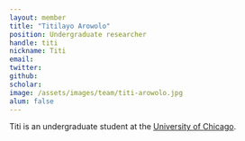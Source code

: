 ```yaml
---
layout: member
title: "Titilayo Arowolo"
position: Undergraduate researcher
handle: titi
nickname: Titi
email: 
twitter: 
github: 
scholar: 
image: /assets/images/team/titi-arowolo.jpg
alum: false
---
```

Titi is an undergraduate student at the [University of Chicago][1].

[1]: http://www.uchicago.edu
